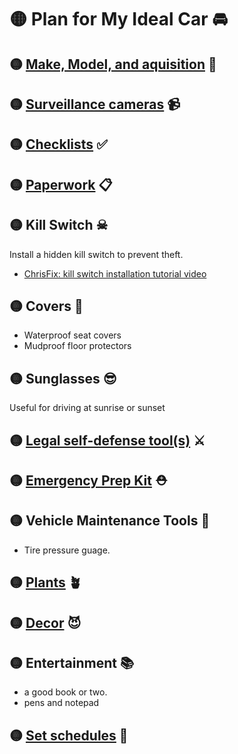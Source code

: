 # 🟡 Plan for My Ideal Car 🚘 

## 🟡 [Make, Model, and aquisition](./make-and-model.md) 🚗 

## 🟡 [Surveillance cameras](./surveillance-cameras.md) 📹 

## 🟡 [Checklists](./checklists) ✅ 

## 🟡 [Paperwork](./paperwork) 📋 

## 🟡 Kill Switch ☠ 
Install a hidden kill switch to prevent theft. 
* [ChrisFix: kill switch installation tutorial video](https://youtu.be/XUhXLsrZiE0)

## 🟡 Covers 🧥 
* Waterproof seat covers
* Mudproof floor protectors

## 🟡 Sunglasses 😎
Useful for driving at sunrise or sunset

## 🟡 [Legal self-defense tool(s)](./self-defense.md) ⚔ 

## 🟡 [Emergency Prep Kit](./emergency-kit.md) ⛑ 

## 🟡 Vehicle Maintenance Tools 🔧 
* Tire pressure guage.

## 🟡 [Plants](./plants.md) 🪴 

## 🟡 [Decor](./decor) 😈

## 🟡 Entertainment 📚
* a good book or two.
* pens and notepad

## 🟡 [Set schedules](./schedules.md) 📆 
